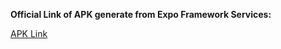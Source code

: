 **Official Link of APK generate from Expo Framework Services:**

[APK Link](https://expo.dev/artifacts/eas/cH9o2EJTX2D6JcbBC4WfSP.apk)

